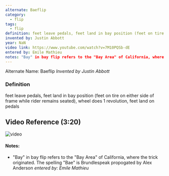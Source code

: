 ```yaml
---
alternate: Baeflip
category:
  - flip
tags:
  - flip
definition: feet leave pedals, feet land in bay position (feet on tire on either side of frame while rider remains seated), wheel does 1 revolution, feet land on pedals
invented by: Justin Abbott
year: NaN
video link: https://www.youtube.com/watch?v=7M10PQSb-dE
entered by: Emile Mathieu
notes: "Bay" in bay flip refers to the "Bay Area" of California, where the trick originated. The spelling "Bae" is Brundlespeak propogated by Alex Anderson
---
```

Alternate Name: Baeflip
*Invented by Justin Abbott*

### Definition
feet leave pedals, feet land in bay position (feet on tire on either side of frame while rider remains seated), wheel does 1 revolution, feet land on pedals

## Video Reference (3:20)
![video](https://www.youtube.com/watch?v=7M10PQSb-dE)

#### Notes:
- "Bay" in bay flip refers to the "Bay Area" of California, where the trick originated. The spelling "Bae" is Brundlespeak propogated by Alex Anderson
*entered by: Emile Mathieu*
